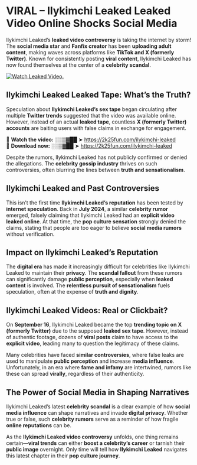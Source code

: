 # VIRAL – Ilykimchi Leaked Leaked Video Online Shocks Social Media 

Ilykimchi Leaked’s **leaked video controversy** is taking the internet by storm! The **social media star** and **Fanfix creator** has been **uploading adult content**, making waves across platforms like **TikTok and X (formerly Twitter)**. Known for consistently posting **viral content**, Ilykimchi Leaked has now found themselves at the center of a **celebrity scandal**.  

[![Watch Leaked Video.](https://miro.medium.com/v2/resize:fit:828/format:webp/1*cilzJN44JGOrTw9NJCrNHA.gif "Watch Leaked Video")](https://2k25fun.com/ilykimchi-leaked)

## **Ilykimchi Leaked Leaked Tape: What’s the Truth?**  
Speculation about **Ilykimchi Leaked’s sex tape** began circulating after multiple **Twitter trends** suggested that the video was available online. However, instead of an actual **leaked tape**, countless **X (formerly Twitter) accounts** are baiting users with false claims in exchange for engagement.  

🔹 **Watch the video:** ░░▒▓██ ➤ https://2k25fun.com/ilykimchi-leaked  
🔹 **Download now:** ░░▒▓██ ➤ https://2k25fun.com/ilykimchi-leaked  

Despite the rumors, Ilykimchi Leaked has not publicly confirmed or denied the allegations. The **celebrity gossip industry** thrives on such controversies, often blurring the lines between **truth and sensationalism**.  

## **Ilykimchi Leaked and Past Controversies**  
This isn’t the first time **Ilykimchi Leaked’s reputation** has been tested by **internet speculation**. Back in **July 2024**, a similar **celebrity rumor** emerged, falsely claiming that Ilykimchi Leaked had an **explicit video leaked online**. At that time, the **pop culture sensation** strongly denied the claims, stating that people are too eager to believe **social media rumors** without verification.  

## **Impact on Ilykimchi Leaked’s Reputation**  
The **digital era** has made it increasingly difficult for celebrities like Ilykimchi Leaked to maintain their **privacy**. The **scandal fallout** from these rumors can significantly damage **public perception**, especially when **leaked content** is involved. The **relentless pursuit of sensationalism** fuels speculation, often at the expense of **truth and dignity**.  

## **Ilykimchi Leaked Videos: Real or Clickbait?**  
On **September 16**, Ilykimchi Leaked became the top **trending topic on X (formerly Twitter)** due to the supposed **leaked sex tape**. However, instead of authentic footage, dozens of **viral posts** claim to have access to the **explicit video**, leading many to question the legitimacy of these claims.  

Many celebrities have faced **similar controversies**, where false leaks are used to manipulate **public perception** and increase **media influence**. Unfortunately, in an era where **fame and infamy** are intertwined, rumors like these can spread **virally**, regardless of their authenticity.  

## **The Power of Social Media in Shaping Narratives**  
Ilykimchi Leaked’s latest **celebrity scandal** is a clear example of how **social media influence** can shape narratives and invade **digital privacy**. Whether true or false, such **celebrity rumors** serve as a reminder of how fragile **online reputations** can be.  

As the **Ilykimchi Leaked video controversy** unfolds, one thing remains certain—**viral trends** can either **boost a celebrity’s career** or tarnish their **public image** overnight. Only time will tell how **Ilykimchi Leaked** navigates this latest chapter in their **pop culture journey**. 